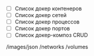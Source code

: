 - [ ] Список докер контенеров
- [ ] Список докер сетей
- [ ] Список докер процессов
- [ ] Список докер портов
- [ ] Список докер-композ CRUD

/images/json
/networks
/volumes